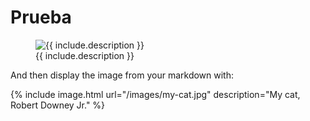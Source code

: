 # Prueba


<figure class="image">
  <img src="{{ include.url }}" alt="{{ include.description }}">
  <figcaption>{{ include.description }}</figcaption>
</figure>

And then display the image from your markdown with:

{% include image.html url="/images/my-cat.jpg" description="My cat, Robert Downey Jr." %}
